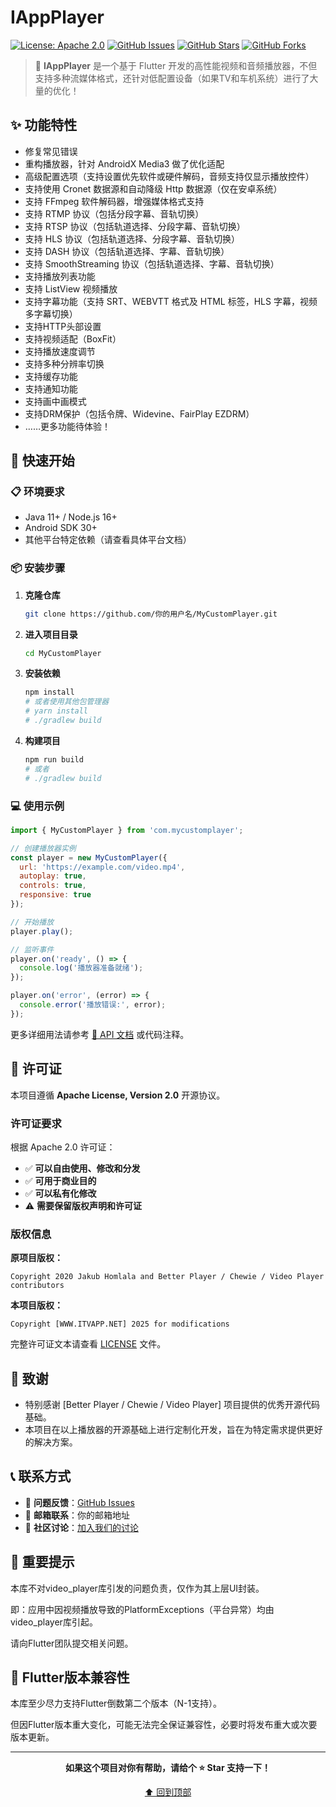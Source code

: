 # IAppPlayer

[![License: Apache 2.0](https://img.shields.io/badge/License-Apache%202.0-blue.svg)](https://www.apache.org/licenses/LICENSE-2.0)
[![GitHub Issues](https://img.shields.io/github/issues/你的用户名/MyCustomPlayer)](https://github.com/你的用户名/MyCustomPlayer/issues)
[![GitHub Stars](https://img.shields.io/github/stars/你的用户名/MyCustomPlayer)](https://github.com/你的用户名/MyCustomPlayer/stargazers)
[![GitHub Forks](https://img.shields.io/github/forks/你的用户名/MyCustomPlayer)](https://github.com/你的用户名/MyCustomPlayer/network)

> 🎥 **IAppPlayer** 是一个基于 Flutter 开发的高性能视频和音频播放器，不但支持多种流媒体格式，还针对低配置设备（如果TV和车机系统）进行了大量的优化！

## ✨ 功能特性

- 修复常见错误
- 重构播放器，针对 AndroidX Media3 做了优化适配
- 高级配置选项（支持设置优先软件或硬件解码，音频支持仅显示播放控件）
- 支持使用 Cronet 数据源和自动降级 Http 数据源（仅在安卓系统）
- 支持 FFmpeg 软件解码器，增强媒体格式支持
- 支持 RTMP 协议（包括分段字幕、音轨切换）
- 支持 RTSP 协议（包括轨道选择、分段字幕、音轨切换）
- 支持 HLS 协议（包括轨道选择、分段字幕、音轨切换）
- 支持 DASH 协议（包括轨道选择、字幕、音轨切换）
- 支持 SmoothStreaming 协议（包括轨道选择、字幕、音轨切换）
- 支持播放列表功能
- 支持 ListView 视频播放
- 支持字幕功能（支持 SRT、WEBVTT 格式及 HTML 标签，HLS 字幕，视频多字幕切换）
- 支持HTTP头部设置
- 支持视频适配（BoxFit）
- 支持播放速度调节
- 支持多种分辨率切换
- 支持缓存功能
- 支持通知功能
- 支持画中画模式
- 支持DRM保护（包括令牌、Widevine、FairPlay EZDRM）
- ……更多功能待体验！

## 🚀 快速开始

### 📋 环境要求

- Java 11+ / Node.js 16+
- Android SDK 30+
- 其他平台特定依赖（请查看具体平台文档）

### 📦 安装步骤

1. **克隆仓库**
   ```bash
   git clone https://github.com/你的用户名/MyCustomPlayer.git
   ```

2. **进入项目目录**
   ```bash
   cd MyCustomPlayer
   ```

3. **安装依赖**
   ```bash
   npm install
   # 或者使用其他包管理器
   # yarn install
   # ./gradlew build
   ```

4. **构建项目**
   ```bash
   npm run build
   # 或者
   # ./gradlew build
   ```

### 💻 使用示例

```javascript
import { MyCustomPlayer } from 'com.mycustomplayer';

// 创建播放器实例
const player = new MyCustomPlayer({
  url: 'https://example.com/video.mp4',
  autoplay: true,
  controls: true,
  responsive: true
});

// 开始播放
player.play();

// 监听事件
player.on('ready', () => {
  console.log('播放器准备就绪');
});

player.on('error', (error) => {
  console.error('播放错误:', error);
});
```

更多详细用法请参考 [📖 API 文档](docs/) 或代码注释。

## 📄 许可证

本项目遵循 **Apache License, Version 2.0** 开源协议。

### 许可证要求

根据 Apache 2.0 许可证：

- ✅ **可以自由使用、修改和分发**
- ✅ **可用于商业目的**
- ✅ **可以私有化修改**
- ⚠️ **需要保留版权声明和许可证**

### 版权信息

**原项目版权：**
```
Copyright 2020 Jakub Homlala and Better Player / Chewie / Video Player contributors
```

**本项目版权：**
```
Copyright [WWW.ITVAPP.NET] 2025 for modifications
```

完整许可证文本请查看 [LICENSE](LICENSE) 文件。

## 🙏 致谢

- 特别感谢 [Better Player / Chewie / Video Player] 项目提供的优秀开源代码基础。
- 本项目在以上播放器的开源基础上进行定制化开发，旨在为特定需求提供更好的解决方案。

## 📞 联系方式

- 🐛 **问题反馈**：[GitHub Issues](https://github.com/你的用户名/MyCustomPlayer/issues)
- 📧 **邮箱联系**：你的邮箱地址
- 💬 **社区讨论**：[加入我们的讨论](https://github.com/你的用户名/MyCustomPlayer/discussions)

## 🚨 重要提示

本库不对video_player库引发的问题负责，仅作为其上层UI封装。

即：应用中因视频播放导致的PlatformExceptions（平台异常）均由video_player库引起。

请向Flutter团队提交相关问题。

## 🔀 Flutter版本兼容性

本库至少尽力支持Flutter倒数第二个版本（N-1支持）。

但因Flutter版本重大变化，可能无法完全保证兼容性，必要时将发布重大或次要版本更新。

---

<div align="center">

**如果这个项目对你有帮助，请给个 ⭐ Star 支持一下！**

[⬆ 回到顶部](#mycustomplayer)

</div>
